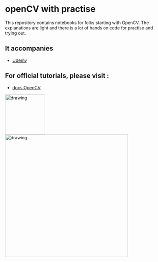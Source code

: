 
# openCV with practise
This repository contains notebooks for folks starting with OpenCV. The explanations are light and there is a lot of hands on code for practise and trying out.
## It accompanies
- [Udemy](https://www.udemy.com/course/opencv-a-ztm-uygulamalarla-goruntu-isleme-2019-18-saat/)
## For official tutorials, please visit : 
- [docs OpenCV](https://docs.opencv.org/4.x/d9/df8/tutorial_root.html)

 <img src="https://upload.wikimedia.org/wikipedia/commons/thumb/5/53/OpenCV_Logo_with_text.png/195px-OpenCV_Logo_with_text.png" alt="drawing" width="130"/>   <img src="https://upload.wikimedia.org/wikipedia/commons/thumb/f/f8/Python_logo_and_wordmark.svg/2560px-Python_logo_and_wordmark.svg.png" alt="drawing" width="400"/>



